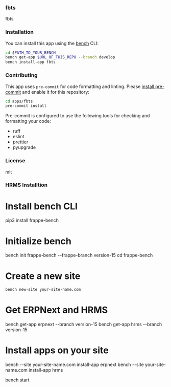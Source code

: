 ### fbts

fbts

### Installation

You can install this app using the [bench](https://github.com/frappe/bench) CLI:

```bash
cd $PATH_TO_YOUR_BENCH
bench get-app $URL_OF_THIS_REPO --branch develop
bench install-app fbts
```

### Contributing

This app uses `pre-commit` for code formatting and linting. Please [install pre-commit](https://pre-commit.com/#installation) and enable it for this repository:

```bash
cd apps/fbts
pre-commit install
```

Pre-commit is configured to use the following tools for checking and formatting your code:

- ruff
- eslint
- prettier
- pyupgrade

### License

mit

### HRMS Installtion


# Install bench CLI
pip3 install frappe-bench

# Initialize bench
bench init frappe-bench --frappe-branch version-15
cd frappe-bench


# Create a new site

```bash
bench new-site your-site-name.com
```
# Get ERPNext and HRMS
bench get-app erpnext --branch version-15
bench get-app hrms --branch version-15

# Install apps on your site
bench --site your-site-name.com install-app erpnext
bench --site your-site-name.com install-app hrms


bench start
